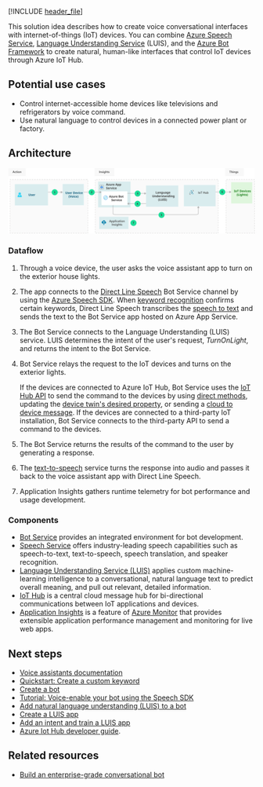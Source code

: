 <!-- cSpell:ignore khilscher -->

[!INCLUDE [header_file](../../../includes/sol-idea-header.md)]

This solution idea describes how to create voice conversational interfaces with internet-of-things (IoT) devices. You can combine [Azure Speech Service](/azure/cognitive-services/speech-service/overview), [Language Understanding Service](/azure/cognitive-services/luis) (LUIS), and the [Azure Bot Framework](/azure/bot-service/bot-service-overview) to create natural, human-like interfaces that control IoT devices through Azure IoT Hub.

## Potential use cases

- Control internet-accessible home devices like televisions and refrigerators by voice command.
- Use natural language to control devices in a connected power plant or factory.

## Architecture

![Diagram showing the architecture of a voice assistant app.](../media/controlling-iot-devices-using-voice.svg)

### Dataflow

1. Through a voice device, the user asks the voice assistant app to turn on the exterior house lights.
1. The app connects to the [Direct Line Speech](/azure/cognitive-services/speech-service/direct-line-speech) Bot Service channel by using the [Azure Speech SDK](/azure/cognitive-services/speech-service/speech-sdk). When [keyword recognition](/azure/cognitive-services/speech-service/keyword-recognition-overview) confirms certain keywords, Direct Line Speech transcribes the [speech to text](/azure/cognitive-services/speech-service/speech-to-text) and sends the text to the Bot Service app hosted on Azure App Service.
1. The Bot Service connects to the Language Understanding (LUIS) service. LUIS determines the intent of the user's request, *TurnOnLight*, and returns the intent to the Bot Service.
1. Bot Service relays the request to the IoT devices and turns on the exterior lights.

   If the devices are connected to Azure IoT Hub, Bot Service uses the [IoT Hub API](/rest/api/iothub) to send the command to the devices by using [direct methods](/azure/iot-hub/iot-hub-devguide-direct-methods), updating the [device twin's desired property](/azure/iot-hub/iot-hub-csharp-csharp-twin-getstarted), or sending a [cloud to device message](/azure/iot-hub/iot-hub-csharp-csharp-c2d). If the devices are connected to a third-party IoT installation, Bot Service connects to the third-party API to send a command to the devices.

1. The Bot Service returns the results of the command to the user by generating a response.
1. The [text-to-speech](/azure/cognitive-services/speech-service/text-to-speech) service turns the response into audio and passes it back to the voice assistant app with Direct Line Speech.
1. Application Insights gathers runtime telemetry for bot performance and usage development.

### Components

- [Bot Service](https://azure.microsoft.com/services/bot-services) provides an integrated environment for bot development.
- [Speech Service](https://azure.microsoft.com/services/cognitive-services/speech-services) offers industry-leading speech capabilities such as speech-to-text, text-to-speech, speech translation, and speaker recognition.
- [Language Understanding Service (LUIS)](https://azure.microsoft.com/services/cognitive-services/conversational-language-understanding) applies custom machine-learning intelligence to a conversational, natural language text to predict overall meaning, and pull out relevant, detailed information.
- [IoT Hub](https://azure.microsoft.com/services/iot-hub) is a central cloud message hub for bi-directional communications between IoT applications and devices.
- [Application Insights](/azure/azure-monitor/app/app-insights-overview) is a feature of [Azure Monitor](https://azure.microsoft.com/services/monitor) that provides extensible application performance management and monitoring for live web apps. 

## Next steps

- [Voice assistants documentation](/azure/cognitive-services/speech-service/index-voice-assistants)
- [Quickstart: Create a custom keyword](/azure/cognitive-services/speech-service/custom-keyword-basics)
- [Create a bot](/azure/bot-service/abs-quickstart)
- [Tutorial: Voice-enable your bot using the Speech SDK](/azure/cognitive-services/speech-service/tutorial-voice-enable-your-bot-speech-sdk)
- [Add natural language understanding (LUIS) to a bot](/azure/bot-service/bot-builder-howto-v4-luis)
- [Create a LUIS app](/azure/cognitive-services/luis/luis-how-to-start-new-app)
- [Add an intent and train a LUIS app](/azure/cognitive-services/luis/luis-how-to-add-intents)
- [Azure Iot Hub developer guide](/azure/iot-hub/iot-hub-devguide).

## Related resources

- [Build an enterprise-grade conversational bot](../../reference-architectures/ai/conversational-bot.yml)
